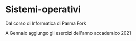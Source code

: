 # Sistemi-operativi
Dal corso di Informatica di Parma Fork

A Gennaio aggiungo gli esercizi dell'anno accademico 2021
